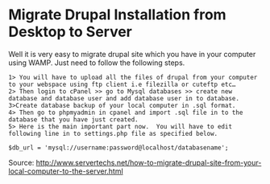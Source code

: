 # Migrate Drupal Installation from Desktop to Server

Well it is very easy to migrate drupal site which you have in your computer using WAMP. Just need to follow the following steps.

    1> You will have to upload all the files of drupal from your computer to your webspace using ftp client i.e filezilla or cuteftp etc…
    2> Then login to cPanel >> go to Mysql databases >> create new database and database user and add database user in to database.
    3>Create database backup of your local computer in .sql format.
    4> Then go to phpmyadmin in cpanel and import .sql file in to the database that you have just created.
    5> Here is the main important part now.  You will have to edit following line in to settings.php file as specified below.

    $db_url = 'mysql://username:password@localhost/databasename';

Source: http://www.servertechs.net/how-to-migrate-drupal-site-from-your-local-computer-to-the-server.html

